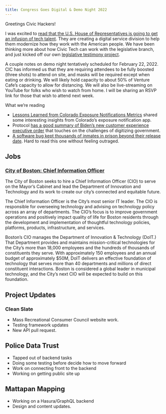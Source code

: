 ```yaml
---
title: Congress Goes Digital & Demo Night 2022
---
```

Greetings Civic Hackers!

I was excited to [read that the U.S. House of Representatives is going to get an infusion of tech talent](https://www.washingtonpost.com/politics/2022/01/24/house-is-poised-get-an-infusion-tech-talent/). They are creating a digital service division to help them modernize how they work with the American people. We have been thinking more about how Civic Tech can work with the legislative branch, and just kicked off our own [legislative testimony project](https://docs.google.com/forms/d/e/1FAIpQLSd13_8gm9VDjwKDeVI-59_W7osk8SrsVyhwpic3y5JYkxec5g/viewform).

A couple notes on demo night tentatively scheduled for February 22, 2022. CIC has informed us that they are requiring attendees to be fully boosted (three shots) to attend on site, and masks will be required except when eating or drinking. We will likely hold capacity to about 50% of Venture Cafe’s capacity to allow for distancing. We will also be live-streaming on YouTube for folks who wish to watch from home. I will be sharing an RSVP link for those that wish to attend next week.

What we’re reading

- [Lessons Learned from Colorado Exposure Notifications Metrics](https://coloradodigitalservice.medium.com/cross-sector-collaboration-during-covid-19-lessons-learned-from-colorado-exposure-notifications-340358c4c9ea) shared some interesting insights from Colorado’s exposure notification app.
- Protocol [has a good summary of Biden’s new customer experience executive order](https://www.protocol.com/policy/biden-customer-experience-order) that touches on the challenges of digitizing government.
- [A software bug kept thousands of inmates in prison beyond their release date](https://kjzz.org/content/1660988/whistleblowers-software-bug-keeping-hundreds-inmates-arizona-prisons-beyond-release). Hard to read this one without feeling outraged.

## Jobs
### [City of Boston: Chief Information Officer](https://city-boston.icims.com/jobs/21266/chief-information-officer/job?hub=8&mobile=false&width=1200&height=500&bga=true&needsRedirect=false&jan1offset=-300&jun1offset=-240)
The City of Boston seeks to hire a Chief Information Officer (CIO) to serve on the Mayor’s Cabinet and lead the Department of Innovation and Technology and its work to create our city’s connected and equitable future.
 
The Chief Information Officer is the City’s most senior IT leader.  The CIO is responsible for overseeing technology and advising on technology policy across an array of departments.  The CIO’s focus is to improve government operations and positively impact quality of life for Boston residents through the development and implementation of thoughtful technology policies, platforms, products, infrastructure, and services.  
 
Boston’s CIO manages the Department of Innovation & Technology (DoIT.)  That Department provides and maintains mission-critical technologies for the City’s more than 18,000 employees and the hundreds of thousands of constituents they serve. With approximately 150 employees and an annual budget of approximately $50M, DoIT delivers  an effective foundation of technology that serves more than 40 departments and millions of direct constituent interactions. Boston is considered a global leader in municipal technology, and the City’s next CIO will be expected to build on this foundation.

## Project Updates

### Clean Slate
* Mass Recreational Consumer Council website work.
* Testing framework updates
* New API pull request.

## Police Data Trust
* Tapped out of backend tasks
* Doing some testing before decide how to move forward
* Work on connecting front to the backend
* Working on getting public site up

## Mattapan Mapping
* Working on a Hasura/GraphQL backend
* Design and content updates.